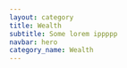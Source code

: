 ```yaml
---
layout: category
title: Wealth
subtitle: Some lorem ippppp
navbar: hero
category_name: Wealth
---
```

